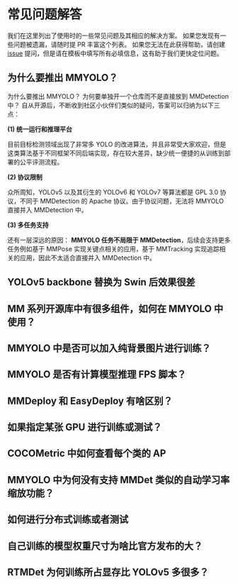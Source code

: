 # 常见问题解答

我们在这里列出了使用时的一些常见问题及其相应的解决方案。 如果您发现有一些问题被遗漏，请随时提 PR 丰富这个列表。 如果您无法在此获得帮助，请创建 [issue](https://github.com/open-mmlab/mmyolo/issues/new/choose) 提问，但是请在模板中填写所有必填信息，这有助于我们更快定位问题。

## 为什么要推出 MMYOLO？

为什么要推出 MMYOLO？ 为何要单独开一个仓库而不是直接放到 MMDetection 中？ 自从开源后，不断收到社区小伙伴们类似的疑问，答案可以归纳为以下三点：

**(1) 统一运行和推理平台**

目前目标检测领域出现了非常多 YOLO 的改进算法，并且非常受大家欢迎，但是这类算法基于不同框架不同后端实现，存在较大差异，缺少统一便捷的从训练到部署的公平评测流程。

**(2) 协议限制**

众所周知，YOLOv5 以及其衍生的 YOLOv6 和 YOLOv7 等算法都是 GPL 3.0 协议，不同于 MMDetection 的 Apache 协议。由于协议问题，无法将 MMYOLO 直接并入 MMDetection 中。

**(3) 多任务支持**

还有一层深远的原因： **MMYOLO 任务不局限于 MMDetection**，后续会支持更多任务例如基于 MMPose 实现关键点相关的应用，基于 MMTracking 实现追踪相关的应用，因此不太适合直接并入 MMDetection 中。

## YOLOv5 backbone 替换为 Swin 后效果很差

## MM 系列开源库中有很多组件，如何在 MMYOLO 中使用？

## MMYOLO 中是否可以加入纯背景图片进行训练？

## MMYOLO 是否有计算模型推理 FPS 脚本？

## MMDeploy 和 EasyDeploy 有啥区别？

## 如果指定某张 GPU 进行训练或测试？

## COCOMetric 中如何查看每个类的 AP

## MMYOLO 中为何没有支持 MMDet 类似的自动学习率缩放功能？

## 如何进行分布式训练或者测试

## 自己训练的模型权重尺寸为啥比官方发布的大？

## RTMDet 为何训练所占显存比 YOLOv5 多很多？
